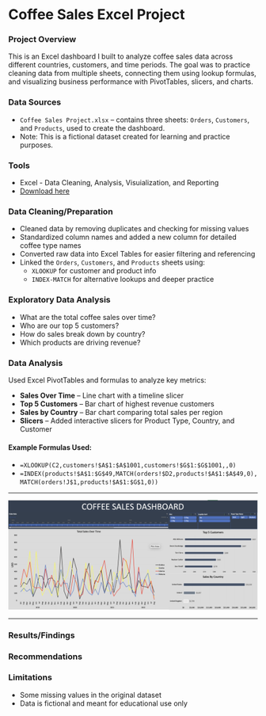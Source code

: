 # Coffee Sales Excel Project

### Project Overview


This is an Excel dashboard I built to analyze coffee sales data across different countries, customers, and time periods. The goal was to practice cleaning data from multiple sheets, connecting them using lookup formulas, and visualizing business performance with PivotTables, slicers, and charts.






### Data Sources
- `Coffee Sales Project.xlsx` – contains three sheets: `Orders`, `Customers`, and `Products`, used to create the dashboard.
- Note: This is a fictional dataset created for learning and practice purposes.
 

### Tools

- Excel - Data Cleaning, Analysis, Visuialization, and Reporting
- [Download here](https://lccuny-my.sharepoint.com/:x:/g/personal/ali_jabbi_lc_cuny_edu/EaOrhkt5S2lEiRSjQ64pNewBbFTCszjP7dur-7Vp6EEeQA?e=KbfGb1)

### Data Cleaning/Preparation

- Cleaned data by removing duplicates and checking for missing values
- Standardized column names and added a new column for detailed coffee type names
- Converted raw data into Excel Tables for easier filtering and referencing
- Linked the `Orders`, `Customers`, and `Products` sheets using:
  - `XLOOKUP` for customer and product info
  - `INDEX-MATCH` for alternative lookups and deeper practice








### Exploratory Data Analysis
- What are the total coffee sales over time?
- Who are our top 5 customers?
- How do sales break down by country?
- Which products are driving revenue?


### Data Analysis


Used Excel PivotTables and formulas to analyze key metrics:

- **Sales Over Time** – Line chart with a timeline slicer
- **Top 5 Customers** – Bar chart of highest revenue customers
- **Sales by Country** – Bar chart comparing total sales per region
- **Slicers** – Added interactive slicers for Product Type, Country, and Customer

#### Example Formulas Used:
- `=XLOOKUP(C2,customers!$A$1:$A$1001,customers!$G$1:$G$1001,,0)`
- `=INDEX(products!$A$1:$G$49,MATCH(orders!$D2,products!$A$1:$A$49,0),MATCH(orders!J$1,products!$A$1:$G$1,0))`





---

![Dashboard Screenshot](dashboard-screenshot.png)

---





### Results/Findings






### Recommendations






### Limitations

- Some missing values in the original dataset
- Data is fictional and meant for educational use only


